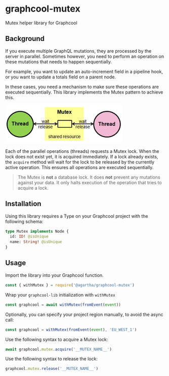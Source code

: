 # graphcool-mutex

Mutex helper library for Graphcool

## Background

If you execute multiple GraphQL mutations, they are processed by the server in parallel.
Sometimes however, you need to perform an operation on these mutations that needs to happen sequentially.

For example, you want to update an auto-increment field in a pipeline hook, or you want to update a totals field on a parent node.

In these cases, you need a mechanism to make sure these operations are executed sequentially. This library implements the Mutex pattern to achieve this.

![Mutex pattern](./docs/Mutex.png)

Each of the parallel operations (threads) requests a Mutex lock. When the lock does not exist yet, it is acquired immediately. If a lock already exists, the `acquire` method will wait for the lock to be released by the currently active operation. This ensures all operations are executed sequentially.

> The Mutex is **not** a database lock. It does **not** prevent any mutations against your data. It only halts execution of the operation that tries to acquire a lock.

## Installation

Using this library requires a Type on your Graphcool project with the following schema:

```graphql
type Mutex implements Node {
  id: ID! @isUnique
  name: String! @isUnique
}
```

## Usage

Import the library into your Graphcool function.
```js
const { withMutex } = require('@agartha/graphcool-mutex')
```

Wrap your `graphcool-lib` initialization with `withMutex`
```js
const graphcool = await withMutex(fromEvent(event))
```

Optionally, you can specify your project region manually, to avoid the async call:
```js
const graphcool = withMutex(fromEvent(event), 'EU_WEST_1')
```

Use the following syntax to acquire a Mutex lock:
```js
await graphcool.mutex.acquire('__MUTEX_NAME__')
```

Use the following syntax to release the lock:
```js
graphcool.mutex.release('__MUTEX_NAME__')
```
